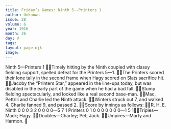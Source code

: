 ```yaml
---
title: Friday’s Games: Ninth 5--Printers 1
author: Unknown
issue: 28
volume: 6
year: 1916
month: 26
day: V
tags:
layout: page.njk
image:
---
```

Ninth 5—Printers 1 Timely hitting by the Ninth coupled with classy fielding support, spelled defeat for the Printers 5—1. The Printers scored their lone tally in the second frame when Hagy scored on Slats sacrifice hit. Jacoby the “Printers Star,” appeared in the line-ups today, but was disabled in the early part of the game when he had a bad fall. Stump fielding spectacularly, and looked like a real second base-man. Mac, Pettrili and Charlie led the Ninth attack. Winters struck out 7, and walked 4. Charlie fanned 9, and passed 2. Score by innings as follows: R. H. E. Ninth 0 0 0 3 2 0 0 0 0—5 7 1 Printers 0 1 0 0 0 0 0 0 0—1 5 1Triples—Mack; Hagy. Doubles—Charley; Pet; Jack. Umpires—Marty and Harmon. 
